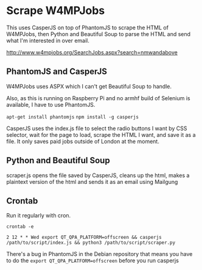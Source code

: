 # Scrape W4MPJobs
This uses CasperJS on top of PhantomJS to scrape the HTML of W4MPJobs, then Python and Beautiful Soup to parse the HTML and send what I'm interested in over email.

<http://www.w4mpjobs.org/SearchJobs.aspx?search=nmwandabove>

## PhantomJS and CasperJS
W4MPJobs uses ASPX which I can't get Beautiful Soup to handle.

Also, as this is running on Raspberry Pi and no armhf build of Selenium is available, I have to use PhantomJS.

`apt-get install phantomjs`
`npm install -g casperjs`

CasperJS uses the index.js file to select the radio buttons I want by CSS selector, wait for the page to load, scrape the HTML I want, and save it as a file. It only saves paid jobs outside of London at the moment.

## Python and Beautiful Soup

scraper.js opens the file saved by CasperJS, cleans up the html, makes a plaintext version of the html and sends it as an email using Mailgung

## Crontab

Run it regularly with cron. 

`crontab -e`

`2 12 * * Wed export QT_QPA_PLATFORM=offscreen && casperjs /path/to/script/index.js && python3 /path/to/script/scraper.py`

There's a bug in PhantomJS in the Debian repository that means you have to do the `export QT_QPA_PLATFORM=offscreen` before you run casperjs